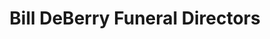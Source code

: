 ---
title: "Bill DeBerry Funeral Directors"
url: /denton/bill-deberry-funeral-directors/
shop: funeral directors
---